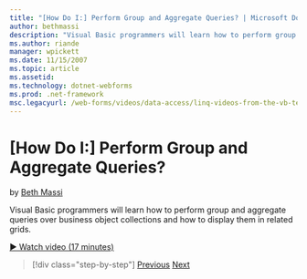```yaml
---
title: "[How Do I:] Perform Group and Aggregate Queries? | Microsoft Docs"
author: bethmassi
description: "Visual Basic programmers will learn how to perform group and aggregate queries over business object collections and how to display them in related grids."
ms.author: riande
manager: wpickett
ms.date: 11/15/2007
ms.topic: article
ms.assetid: 
ms.technology: dotnet-webforms
ms.prod: .net-framework
msc.legacyurl: /web-forms/videos/data-access/linq-videos-from-the-vb-team/how-do-i-perform-group-and-aggregate-queries
---
```

[How Do I:] Perform Group and Aggregate Queries?
====================
by [Beth Massi](https://github.com/bethmassi)

Visual Basic programmers will learn how to perform group and aggregate queries over business object collections and how to display them in related grids.

[&#9654; Watch video (17 minutes)](https://channel9.msdn.com/Blogs/ASP-NET-Site-Videos/how-do-i-perform-group-and-aggregate-queries)

>[!div class="step-by-step"] [Previous](how-do-i-get-started-with-linq.md) [Next](how-do-i-upgrade-visual-basic-projects-to-enable-linq.md)